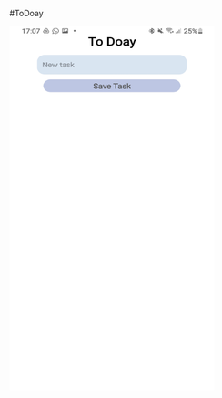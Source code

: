 #ToDoay


<img src="https://github.com/MuriEdu/ToDoay/blob/main/assets/Screenshot_20210705-170746_ToDoay.jpg" width="360" height="640" />
